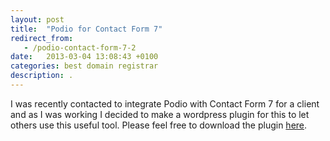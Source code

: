 ```yaml
---
layout: post
title:  "Podio for Contact Form 7"
redirect_from:
   - /podio-contact-form-7-2
date:   2013-03-04 13:08:43 +0100
categories: best domain registrar
description: .
---
```


I was recently contacted to integrate Podio with Contact Form 7 for a client and as I was working I decided to make a wordpress plugin for this to let others use this useful tool. Please feel free to download the plugin [here](http://markustenghamn.com/podio-for-contact-form-7 "Podio for Contact Form 7").